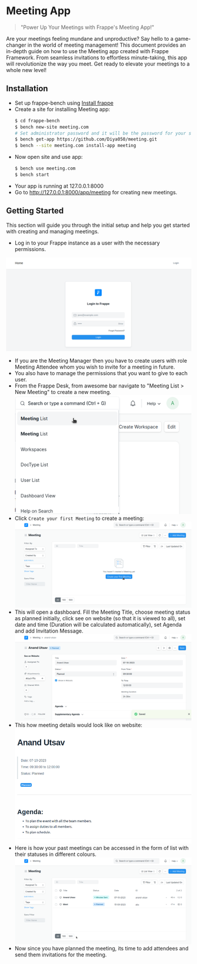 # Meeting App

>"Power Up Your Meetings with Frappe's Meeting App!"

Are your meetings feeling mundane and unproductive? Say hello to a game-changer in the world of meeting management! This document provides an in-depth guide on how to use the Meeting app created with Frappe Framework. From seamless invitations to effortless minute-taking, this app will revolutionize the way you meet. Get ready to elevate your meetings to a whole new level!

## Installation

- Set up frappe-bench using [Install frappe](https://github.com/D-codE-Hub/Frappe-ERPNext-Version-14--in-Ubuntu-22.04-LTS)
- Create a site for installing Meeting app:
  ```bash
  $ cd frappe-bench
  $ bench new-site meeting.com
  # Set administrator password and it will be the password for your site with username "administrator"
  $ bench get-app https://github.com/Diya050/meeting.git
  $ bench --site meeting.com install-app meeting
  ```
- Now open site and use app:
  ```bash
  $ bench use meeting.com
  $ bench start
  ```
- Your app is running at 127.0.0.1:8000
- Go to http://127.0.0.1:8000/app/meeting for creating new meetings.

## Getting Started

This section will guide you through the initial setup and help you get started with creating and managing meetings.

- Log in to your Frappe instance as a user with the necessary permissions.
 
![login_page](meeting/images/meeting1.png)
  
- If you are the Meeting Manager then you have to create users with role Meeting Attendee whom you wish to invite for a meeting in future.
- You also have to manage the permissions that you want to give to each user.
- From the Frappe Desk, from awesome bar navigate to "Meeting List > New Meeting" to create a new meeting.
![awesome_bar](meeting/images/meeting2.png)
- Click `Create your first Meeting` to create a meeting:
![create_meetings](meeting/images/meeting3.png)
- This will open a dashboard. Fill the Meeting Title, choose meeting status as planned initially, click see on website (so that it is viewed to all), set date and time (Duration will be calculated automatically), set Agenda and add Invitation Message.
![meeting_details](meeting/images/meeting4.png)
- This how meeting details would look like on website:
  ![website_view](meeting/images/meeting5.png)
- Here is how your past meetings can be accessed in the form of list with their statuses in different colours.
  ![meetings_list](meeting/images/meeting6.png)
- Now since you have planned the meeting, its time to add attendees and send them invitations for the meeting.
  
